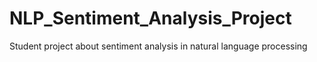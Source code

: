 # NLP_Sentiment_Analysis_Project
Student project about sentiment analysis in natural language processing
